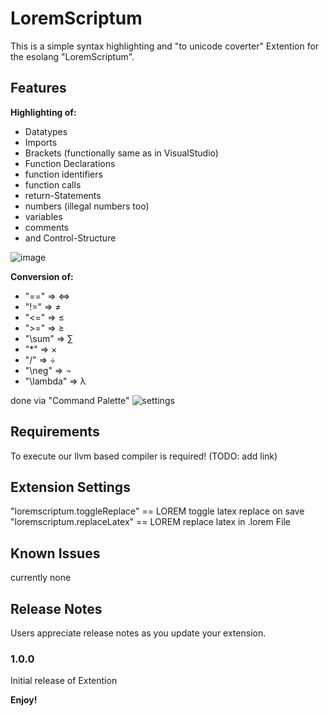 # LoremScriptum

This is a simple syntax highlighting and "to unicode coverter" Extention for the esolang "LoremScriptum".

## Features

**Highlighting of:**
* Datatypes
* Imports
* Brackets (functionally same as in VisualStudio)
* Function Declarations
* function identifiers
* function calls
* return-Statements
* numbers (illegal numbers too)
* variables
* comments
* and Control-Structure

![image](https://github.com/user-attachments/assets/534087c8-6ebf-4dbd-bc40-186f159629ec)

**Conversion of:**
* "==" => ⇔
* "!=" => ≠
* "<=" => ≤
* ">=" => ≥
* "\sum" => ∑
* "*" => ×
* "/" => ÷
* "\neg" => ¬
* "\lambda" => λ

done via "Command Palette"
![settings](https://github.com/user-attachments/assets/cb893935-5ba7-4912-bae9-6d507ab38651)

## Requirements

To execute our llvm based compiler is required! (TODO: add link) 

## Extension Settings
"loremscriptum.toggleReplace"  == LOREM toggle latex replace on save
"loremscriptum.replaceLatex" == LOREM replace latex in .lorem File

## Known Issues

currently none

## Release Notes

Users appreciate release notes as you update your extension.

### 1.0.0

Initial release of Extention

**Enjoy!**
